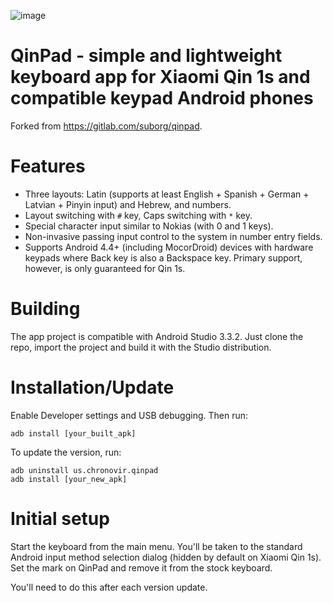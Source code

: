 ![image](https://raw.githubusercontent.com/AshiVered/support-israel-banner/main/assets/support-israel-banner.jpg)


# QinPad - simple and lightweight keyboard app for Xiaomi Qin 1s and compatible keypad Android phones
Forked from https://gitlab.com/suborg/qinpad.
# Features

- Three layouts: Latin (supports at least English + Spanish + German + Latvian + Pinyin input) and Hebrew, and numbers.
- Layout switching with `#` key, Caps switching with `*` key.
- Special character input similar to Nokias (with 0 and 1 keys).
- Non-invasive passing input control to the system in number entry fields.
- Supports Android 4.4+ (including MocorDroid) devices with hardware keypads where Back key is also a Backspace key. Primary support, however, is only guaranteed for Qin 1s.

# Building

The app project is compatible with Android Studio 3.3.2. Just clone the repo, import the project and build it with the Studio distribution.

# Installation/Update

Enable Developer settings and USB debugging. Then run:

```
adb install [your_built_apk]
```

To update the version, run:

```
adb uninstall us.chronovir.qinpad
adb install [your_new_apk]
```

# Initial setup

Start the keyboard from the main menu. You'll be taken to the standard Android input method selection dialog (hidden by default on Xiaomi Qin 1s). Set the mark on QinPad and remove it from the stock keyboard.

You'll need to do this after each version update.
